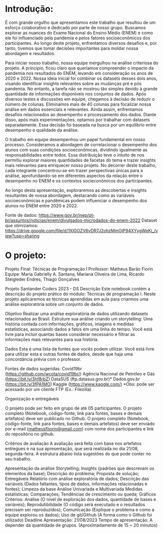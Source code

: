 # Introdução:

É com grande orgulho que apresentamos este trabalho que resultou de um esforço colaborativo e dedicado por parte de nosso grupo. Buscamos explorar as nuances do Exame Nacional do Ensino Médio (ENEM) e como ele foi influenciado pela pandemia e pelos fatores socioeconômicos dos participantes. Ao longo deste projeto, enfrentamos diversos desafios e, por tanto, tivemos que tomar decisões importantes para moldar nossa abordagem e resultados.

Para iniciar nosso trabalho, nossa equipe mergulhou na análise criteriosa do projeto. A principio, ficou claro que queríamos compreender o impacto da pandemia nos resultados do ENEM, levando em consideração os anos de 2020 e 2022. Nossa ideia inicial foi combinar os datasets desses dois anos, visando identificar insights relevantes sobre as mudanças pré e pós pandemia.
No entanto, a tarefa não se mostrou tão simples devido à grande quantidade de informações disponíveis nos conjuntos de dados. Após diversos testes e discussões em equipe, chegamos à decisão de reduzir o número de colunas. Eliminamos mais de 40 colunas para focalizar nossa análise em dados essenciais e relevantes. Ainda assim, enfrentamos desafios relacionados ao desempenho e processamento dos dados. Diante disso, após mais experimentações, optamos por trabalhar com datasets separadamente. Essa decisão foi baseada na busca por um equilíbrio entre desempenho e qualidade da análise.

O trabalho em equipe desempenhou um papel fundamental em nosso processo. Consideramos a abordagem de correlacionar o desempenho dos alunos com suas condições socioeconômicas, dividindo igualmente as responsabilidades entre todos. Essa distribuição teve o intuito de nos permitiu explorar maiores quantidades de facetas do tema e trazer insights mais relevantes para enriquecer nosso projeto.
No decorrer deste trabalho, cada integrante concentrou-se em trazer perspectivas únicas para a análise, aprofundando-se em diferentes aspectos da relação entre o desempenho no ENEM e os contextos socieconômicos dos participantes.

Ao longo desta apresentação, exploraremos as descobertas e insights resultantes de nossa abordagem, destacando como as variáveis socioeconômicas e pandêmicas podem influenciar o desempenho dos alunos no ENEM entre 2020 e 2022.

Fonte de dados: https://www.gov.br/inep/pt-br/assuntos/noticias/enem/divulgados-microdados-do-enem-2022
Dataset que otimizamos: https://drive.google.com/file/d/1XlGOZV6vDR7J2ohzMmOjP94XYygWeKj_/view?usp=sharing

# O projeto:

Projeto Final: Técnicas de Programação I
Professor: Matheus Barão Fiorin
Equipe: Maria Gabrielly A. Santana, Mariana Oliveira de Lima, Ricardo Steigleder Endres, Thiago Gonçalves 

Projeto Santander Coders 2023 - DS
Descrição
Este notebook contém a descrição do projeto prático do módulo: Técnicas de programação I. Neste projeto aplicaremos as técnicas aprendidas em aula para criarmos uma análise exploratória sobre um conjunto de dados.

Objetivo
Realizar uma análise exploratória de dados utilizando datasets relacionados ao Brasil. Estruture sua análise criando um storytelling: Uma história contada com informações, gráficos, imagens e medidas estatísticas, associando dados a fatos em uma linha do tempo. Você está livre para incluir quantas bases considerar necessário e filtrar as informações mais relevantes para sua história.

Dados
Esta é uma lista de fontes que vocês podem utilizar. Você está livre para utilizar esta e outras fontes de dados, desde que haja uma concordância prévia com o professor.

Fontes de dados sugeridas:
Covid19br (https://github.com/wcota/covid19br/)
Agência Nacional de Petróleo e Gás (https://bit.ly/3hf8rbZ)
DataSUS (ftp.datasus.gov.br)*
Dados.gov.br (https://bit.ly/3fPA1MO)
Kaggle (https://www.kaggle.com/)
*Obs: pode ser acessado por um cliente FTP (Ex.: Filezilla)

Organização e entregáveis

O projeto pode ser feito em grupo de até 05 participantes.
O projeto completo (Notebook, código-fonte, link para fontes, bases e demais artefatos) deve ser publicado no Github.
O projeto completo (Notebook, código-fonte, link para fontes, bases e demais artefatos) deve ser enviado por e-mail (matheusfiiorin@gmail.com) com nome dos participantes e link do repositório no github.

Critérios de avaliação
A avaliação será feita com base nos artefatos entregues e na sua apresentação, que será realizada no dia 21/08, segunda-feira.
A estrutura abaixo lista sugestões do que pode conter no seu trabalho.

Apresentação da análise
Storytelling;
Insights (padrões que descrevam os elementos da base);
Descrição do problema;
Proposta de solução;
Entregáveis
Relatório com análise exploratória de dados;
Descrição das variáveis (Dados faltantes, tipos de dados, informações relacionadas e fontes);
Limpeza da base
Análise Univariada e Multivariada
Medidas estatísticas;
Comparações;
Tendências de crescimento ou queda;
Gráficos
Critérios:
Análise (O nível de exploração dos dados, quantidade de bases e variáveis);
Reprodutibilidade (O código será executado e o resultados precisam ser reproduzidos);
Comunicação (Explique o problema e como a equipe explorou os dados);
Uso de git/Github (A forma como o Github foi utilizado)
Deadline
Apresentação: 21/08/2023
Tempo de apresentação: A depender da quantidade de grupos. (Aproximadamente de 15 ~ 20 minutos)
